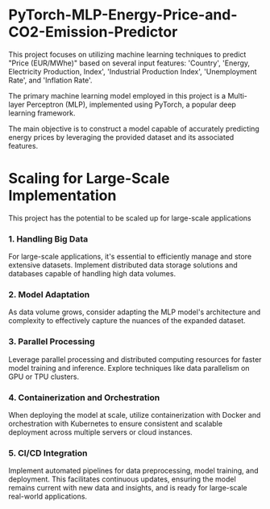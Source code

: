 # PyTorch-MLP-Energy-Price-and-CO2-Emission-Predictor


This project focuses on utilizing machine learning techniques to predict "Price (EUR/MWhe)" based on several input features: 'Country', 'Energy, Electricity Production, Index', 'Industrial Production Index', 'Unemployment Rate', and 'Inflation Rate'.

The primary machine learning model employed in this project is a Multi-layer Perceptron (MLP), implemented using PyTorch, a popular deep learning framework. 

The main objective is to construct a model capable of accurately predicting energy prices by leveraging the provided dataset and its associated features.


# Scaling for Large-Scale Implementation

This project has the potential to be scaled up for large-scale applications
### 1. Handling Big Data

For large-scale applications, it's essential to efficiently manage and store extensive datasets. Implement distributed data storage solutions and databases capable of handling high data volumes.

### 2. Model Adaptation

As data volume grows, consider adapting the MLP model's architecture and complexity to effectively capture the nuances of the expanded dataset.

### 3. Parallel Processing

Leverage parallel processing and distributed computing resources for faster model training and inference. Explore techniques like data parallelism on GPU or TPU clusters.

### 4. Containerization and Orchestration

When deploying the model at scale, utilize containerization with Docker and orchestration with Kubernetes to ensure consistent and scalable deployment across multiple servers or cloud instances.

### 5. CI/CD Integration

Implement automated pipelines for data preprocessing, model training, and deployment. This facilitates continuous updates, ensuring the model remains current with new data and insights, and is ready for large-scale real-world applications.


